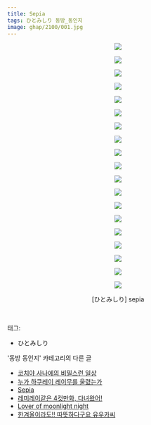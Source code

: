 ```yaml
---
title: Sepia
tags: ひとみしり 동방_동인지
image: ghap/2100/001.jpg
---
```

<div class="article">
<p style="text-align: center; clear: none; float: none;"><img src="{{ site.nasurl }}/ghap/2100/001.jpg"/></p>
<p style="text-align: center; clear: none; float: none;"><img src="{{ site.nasurl }}/ghap/2100/002.jpg"/></p>
<p style="text-align: center; clear: none; float: none;"><img src="{{ site.nasurl }}/ghap/2100/003.jpg"/></p>
<p style="text-align: center; clear: none; float: none;"><img src="{{ site.nasurl }}/ghap/2100/004.jpg"/></p>
<p style="text-align: center; clear: none; float: none;"><img src="{{ site.nasurl }}/ghap/2100/005.jpg"/></p>
<p style="text-align: center; clear: none; float: none;"><img src="{{ site.nasurl }}/ghap/2100/006.jpg"/></p>
<p style="text-align: center; clear: none; float: none;"><img src="{{ site.nasurl }}/ghap/2100/007.jpg"/></p>
<p style="text-align: center; clear: none; float: none;"><img src="{{ site.nasurl }}/ghap/2100/008.jpg"/></p>
<p style="text-align: center; clear: none; float: none;"><img src="{{ site.nasurl }}/ghap/2100/009.jpg"/></p>
<p style="text-align: center; clear: none; float: none;"><img src="{{ site.nasurl }}/ghap/2100/010.jpg"/></p>
<p style="text-align: center; clear: none; float: none;"><img src="{{ site.nasurl }}/ghap/2100/011.jpg"/></p>
<p style="text-align: center; clear: none; float: none;"><img src="{{ site.nasurl }}/ghap/2100/012.jpg"/></p>
<p style="text-align: center; clear: none; float: none;"><img src="{{ site.nasurl }}/ghap/2100/013.jpg"/></p>
<p style="text-align: center; clear: none; float: none;"><img src="{{ site.nasurl }}/ghap/2100/014.jpg"/></p>
<p style="text-align: center; clear: none; float: none;"><img src="{{ site.nasurl }}/ghap/2100/015.jpg"/></p>
<p style="text-align: center; clear: none; float: none;"><img src="{{ site.nasurl }}/ghap/2100/016.jpg"/></p>
<p style="text-align: center; clear: none; float: none;"><img src="{{ site.nasurl }}/ghap/2100/017.jpg"/></p>
<p style="text-align: center; clear: none; float: none;"><img src="{{ site.nasurl }}/ghap/2100/018.jpg"/></p>
<p style="text-align: center; clear: none; float: none;"><img src="{{ site.nasurl }}/ghap/2100/019.jpg"/></p>
<p style="text-align: center; clear: none; float: none;">[ひとみしり] sepia</p>
<p><br/></p>
</div><div class="tagTrail">
<p>태그: </p>
<ul>
<li>ひとみしり</li>
</ul>
</div><div class="another">
<p>'동방 동인지' 카테고리의 다른 글</p>
<ul>
<li><a href="/2016-09-11-ghap_2104">코치야 사나에의 비밀스런 일상</a></li>
<li><a href="/2016-09-11-ghap_2102">누가 하쿠레이 레이무를 울렸는가</a></li>
<li><a href="/2016-09-11-ghap_2100">Sepia</a></li>
<li><a href="/2016-09-11-ghap_2099">레미레이같은 4컷만화, 다녀왔어!</a></li>
<li><a href="/2016-09-10-ghap_2097">Lover of moonlight night</a></li>
<li><a href="/2016-09-10-ghap_2096">한겨울이라도!! 따뜻하다구요 유우카씨</a></li>
</ul>
</div><div class="cb_module cb_fluid">
<div class="cb_wrt cb_profile">
</div><!-- commentList close -->
</div>